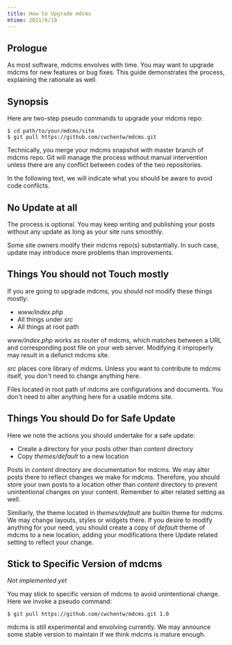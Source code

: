 ```yaml
---
title: How to Upgrade mdcms
mtime: 2021/6/18
---
```


## Prologue

As most software, mdcms envolves with time. You may want to upgrade mdcms for new features or bug fixes. This guide demonstrates the process, explaining the rationale as well.

## Synopsis

Here are two-step pseudo commands to upgrade your mdcms repo:

```shell
$ cd path/to/your/mdcms/site
$ git pull https://github.com/cwchentw/mdcms.git
```

Technically, you merge your mdcms snapshot with master branch of mdcms repo. Git will manage the process without manual intervention unless there are any conflict between codes of the two repositories.

In the following text, we will indicate what you should be aware to avoid code conflicts.

## No Update at all

The process is optional. You may keep writing and publishing your posts without any update as long as your site runs smoothly.

Some site owners modify their mdcms repo(s) substantially. In such case, update may introduce more problems than improvements.

## Things You should not Touch mostly

If you are going to upgrade mdcms, you should not modify these things mostly:

* *www/index.php*
* All things under *src*
* All things at root path

*www/index.php* works as router of mdcms, which matches between a URL and corresponding post file on your web server. Modifying it improperly may result in a defunct mdcms site.

*src* places core library of mdcms. Unless you want to contribute to mdcms itself, you don't need to change anything here.

Files located in root path of mdcms are configurations and documents. You don't need to alter anything here for a usable mdcms site.

## Things You should Do for Safe Update

Here we note the actions you should undertake for a safe update:

* Create a directory for your posts other than *content* directory
* Copy *themes/default* to a new location

Posts in *content* directory are documentation for mdcms. We may alter posts there to reflect changes we make for mdcms. Therefore, you should store your own posts to a location other than *content* directory to prevent unintentional changes on your content. Remember to alter related setting as well.

Similiarly, the theme located in *themes/default* are builtin theme for mdcms. We may change layouts, styles or widgets there. If you desire to modify anything for your need, you should create a copy of *default* theme of mdcms to a new location, adding your modifications there Update related setting to reflect your change.

## Stick to Specific Version of mdcms

*Not implemented yet*

You may stick to specific version of mdcms to avoid unintentional change. Here we invoke a pseudo command:

```shell
$ git pull https://github.com/cwchentw/mdcms.git 1.0
```

mdcms is still experimental and envolving currently. We may announce some stable version to maintain if we think mdcms is mature enough.
